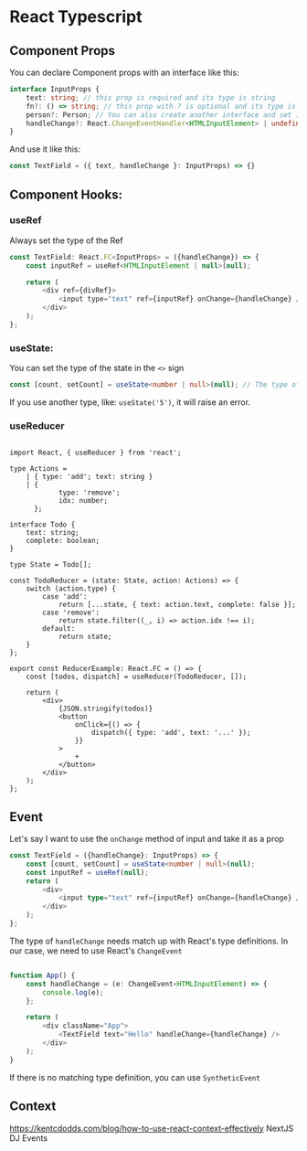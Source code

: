 # React Typescript


## Component Props

You can declare Component props with an interface like this:
```typescript
interface InputProps {
	text: string; // this prop is required and its type is string
	fn?: () => string; // this prop with ? is optional and its type is a function that returns a string
	person?: Person; // You can also create another interface and set it as the type of the prop.
	handleChange?: React.ChangeEventHandler<HTMLInputElement> | undefined;
}
```
And use it like this:
```typescript
const TextField = ({ text, handleChange }: InputProps) => {}
```

## Component Hooks:

### useRef

Always set the type of the Ref
```javascript
const TextField: React.FC<InputProps> = ({handleChange}) => {
	const inputRef = useRef<HTMLInputElement | null>(null);

	return (
		<div ref={divRef}>
			<input type="text" ref={inputRef} onChange={handleChange} />
		</div>
	);
};
```

### useState:

You can set the type of the state in the `<>` sign
```typescript
const [count, setCount] = useState<number | null>(null); // The type of the 'count' state is either number or null
```
If you use another type, like: `useState('5')`, it will raise an error.

### useReducer

```TS

import React, { useReducer } from 'react';

type Actions =
	| { type: 'add'; text: string }
	| {
			type: 'remove';
			idx: number;
	  };

interface Todo {
	text: string;
	complete: boolean;
}

type State = Todo[];

const TodoReducer = (state: State, action: Actions) => {
	switch (action.type) {
		case 'add':
			return [...state, { text: action.text, complete: false }];
		case 'remove':
			return state.filter((_, i) => action.idx !== i);
		default:
			return state;
	}
};

export const ReducerExample: React.FC = () => {
	const [todos, dispatch] = useReducer(TodoReducer, []);

	return (
		<div>
			{JSON.stringify(todos)}
			<button
				onClick={() => {
					dispatch({ type: 'add', text: '...' });
				}}
			>
				+
			</button>
		</div>
	);
};

```

## Event

Let's say I want to use the `onChange` method of input and take it as a prop
```typescript
const TextField = ({handleChange}: InputProps) => {
	const [count, setCount] = useState<number | null>(null);
	const inputRef = useRef(null);
	return (
		<div>
			<input type="text" ref={inputRef} onChange={handleChange} />
		</div>
	);
};
```
The type of `handleChange` needs match up with React's type definitions. In our case, we need to use React's `ChangeEvent`
```typescript

function App() {
	const handleChange = (e: ChangeEvent<HTMLInputElement) => {
		console.log(e);
	};

	return (
		<div className="App">
			<TextField text="Hello" handleChange={handleChange} />
		</div>
	);
}
```

If there is no matching type definition, you can use `SyntheticEvent`

## Context

<https://kentcdodds.com/blog/how-to-use-react-context-effectively>
NextJS DJ Events
